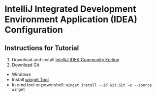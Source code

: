 # IntelliJ Integrated Development Environment Application (IDEA) Configuration

## Instructions for Tutorial
1. Download and install [IntelliJ IDEA Community Edition](https://www.jetbrains.com/idea/download/)
2. Download Git
* Windows
*   Install [winget Tool](https://docs.microsoft.com/en-us/windows/package-manager/winget)
*   In cmd tool or powershell: `winget install --id Git.Git -e --source winget`
